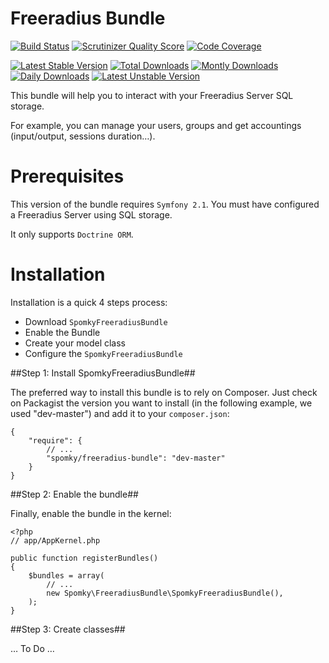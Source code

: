 Freeradius Bundle
=================

[![Build Status](https://travis-ci.org/Spomky/SpomkyFreeradiusBundle.png?branch=master)](https://travis-ci.org/Spomky/SpomkyFreeradiusBundle)
[![Scrutinizer Quality Score](https://scrutinizer-ci.com/g/Spomky/SpomkyFreeradiusBundle/badges/quality-score.png?s=cccff948dcd464bb4cad9c41de533b0aa5c46b17)](https://scrutinizer-ci.com/g/Spomky/SpomkyFreeradiusBundle/)
[![Code Coverage](https://scrutinizer-ci.com/g/Spomky/SpomkyFreeradiusBundle/badges/coverage.png?s=be8ef949515673510864371328ee1b9c69f8b17f)](https://scrutinizer-ci.com/g/Spomky/SpomkyFreeradiusBundle/)

[![Latest Stable Version](https://poser.pugx.org/spomky/freeradius-bundle/v/stable.png)](https://packagist.org/packages/spomky/freeradius-bundle)
[![Total Downloads](https://poser.pugx.org/spomky/freeradius-bundle/downloads.png)](https://packagist.org/packages/spomky/freeradius-bundle)
[![Montly Downloads](https://poser.pugx.org/spomky/freeradius-bundle/d/monthly.png)](https://packagist.org/packages/spomky/freeradius-bundle)
[![Daily Downloads](https://poser.pugx.org/spomky/freeradius-bundle/d/daily.png)](https://packagist.org/packages/spomky/freeradius-bundle)
[![Latest Unstable Version](https://poser.pugx.org/spomky/freeradius-bundle/v/unstable.png)](https://packagist.org/packages/spomky/freeradius-bundle)

This bundle will help you to interact with your Freeradius Server SQL storage.

For example, you can manage your users, groups and get accountings (input/output, sessions duration…).

# Prerequisites #

This version of the bundle requires `Symfony 2.1`.
You must have configured a Freeradius Server using SQL storage.

It only supports `Doctrine ORM`.

# Installation #

Installation is a quick 4 steps process:

* Download `SpomkyFreeradiusBundle`
* Enable the Bundle
* Create your model class
* Configure the `SpomkyFreeradiusBundle`

##Step 1: Install SpomkyFreeradiusBundle##

The preferred way to install this bundle is to rely on Composer. Just check on Packagist the version you want to install (in the following example, we used "dev-master") and add it to your `composer.json`:

	{
	    "require": {
	        // ...
	        "spomky/freeradius-bundle": "dev-master"
	    }
	}

##Step 2: Enable the bundle##

Finally, enable the bundle in the kernel:

	<?php
	// app/AppKernel.php
	
	public function registerBundles()
	{
	    $bundles = array(
	        // ...
	        new Spomky\FreeradiusBundle\SpomkyFreeradiusBundle(),
	    );
	}

##Step 3: Create classes##

… To Do …